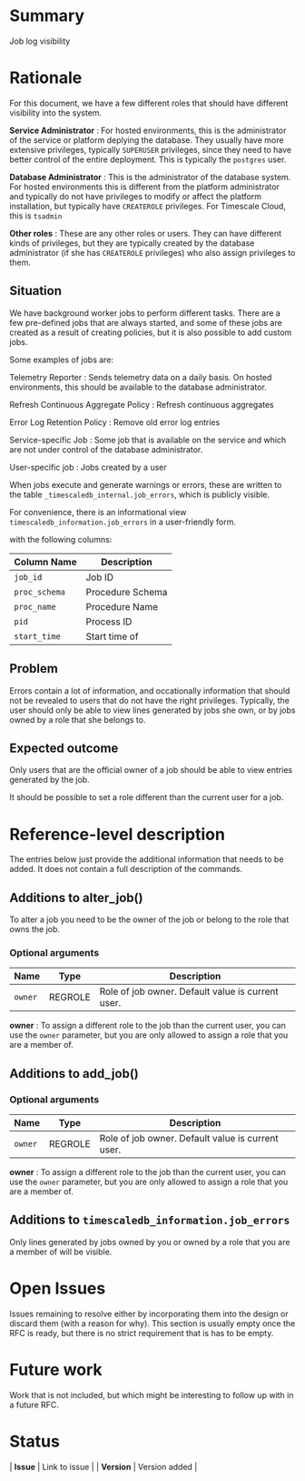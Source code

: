 # Summary

Job log visibility

# Rationale

For this document, we have a few different roles that should have
different visibility into the system.

**Service Administrator**
: For hosted environments, this is the administrator of the service or
  platform deplying the database. They usually have more extensive
  privileges, typically `SUPERUSER` privileges, since they need to
  have better control of the entire deployment. This is typically the
  `postgres` user.

**Database Administrator**
: This is the administrator of the database system. For hosted
  environments this is different from the platform administrator and
  typically do not have privileges to modify or affect the platform
  installation, but typically have `CREATEROLE` privileges. For
  Timescale Cloud, this is `tsadmin`

**Other roles**
: These are any other roles or users. They can have different kinds of
  privileges, but they are typically created by the database
  administrator (if she has `CREATEROLE` privileges) who also assign
  privileges to them.

## Situation

We have background worker jobs to perform different tasks. There are a
few pre-defined jobs that are always started, and some of these jobs
are created as a result of creating policies, but it is also possible
to add custom jobs.

Some examples of jobs are:

Telemetry Reporter
: Sends telemetry data on a daily basis. On hosted environments, this
  should be available to the database administrator.

Refresh Continuous Aggregate Policy
: Refresh continuous aggregates

Error Log Retention Policy
: Remove old error log entries

Service-specific Job
: Some job that is available on the service and which are not under
  control of the database administrator.

User-specific job
: Jobs created by a user 

When jobs execute and generate warnings or errors, these are written
to the table `_timescaledb_internal.job_errors`, which is publicly
visible.

For convenience, there is an informational view
`timescaledb_information.job_errors` in a user-friendly form.

with the following columns:

| Column Name   | Description      |
|---------------|------------------|
| `job_id`      | Job ID           |
| `proc_schema` | Procedure Schema |
| `proc_name`   | Procedure Name   |
| `pid`         | Process ID       |
| `start_time`  | Start time of                  |

## Problem

Errors contain a lot of information, and occationally information that
should not be revealed to users that do not have the right
privileges. Typically, the user should only be able to view lines
generated by jobs she own, or by jobs owned by a role that she belongs
to.

## Expected outcome

Only users that are the official owner of a job should be able to view
entries generated by the job.

It should be possible to set a role different than the current user
for a job.

# Reference-level description

The entries below just provide the additional information that needs
to be added. It does not contain a full description of the commands.

## Additions to alter_job()

To alter a job you need to be the owner of the job or belong to the
role that owns the job.

### Optional arguments

| Name    | Type    | Description                                       |
|---------|---------|---------------------------------------------------|
| `owner` | REGROLE | Role of job owner. Default value is current user. |

**owner**
: To assign a different role to the job than the current user, you can
  use the `owner` parameter, but you are only allowed to assign a role
  that you are a member of.


## Additions to add_job()

### Optional arguments

| Name    | Type    | Description                                       |
|---------|---------|---------------------------------------------------|
| `owner` | REGROLE | Role of job owner. Default value is current user. |

**owner**
: To assign a different role to the job than the current user, you can
  use the `owner` parameter, but you are only allowed to assign a role
  that you are a member of.

## Additions to `timescaledb_information.job_errors`

Only lines generated by jobs owned by you or owned by a role that you
are a member of will be visible.

# Open Issues

Issues remaining to resolve either by incorporating them into the
design or discard them (with a reason for why). This section is
usually empty once the RFC is ready, but there is no strict
requirement that is has to be empty.

# Future work

Work that is not included, but which might be interesting to follow up
with in a future RFC.

# Status

| **Issue**   | Link to issue |
| **Version** | Version added |
